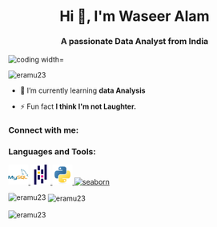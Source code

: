 <h1 align="center">Hi 👋, I'm Waseer Alam</h1>
<h3 align="center">A passionate Data Analyst from India</h3>
<img align="Center" alt="coding width="400" src="https://media1.giphy.com/media/v1.Y2lkPTc5MGI3NjExdXJiNXNlcnpkd3psejh0aWk5ZXhmZXJmZnlncjc3eHRjb2FodWNiNyZlcD12MV9pbnRlcm5hbF9naWZfYnlfaWQmY3Q9Zw/dWesBcTLavkZuG35MI/giphy.gif">


<p align="left"> <img src="https://komarev.com/ghpvc/?username=eramu23&label=Profile%20views&color=0e75b6&style=flat" alt="eramu23" /> </p>

- 🌱 I’m currently learning **data Analysis**

- ⚡ Fun fact **I think I'm not Laughter.**

<h3 align="left">Connect with me:</h3>
<p align="left">
</p>

<h3 align="left">Languages and Tools:</h3>
<p align="left"> <a href="https://www.mysql.com/" target="_blank" rel="noreferrer"> <img src="https://raw.githubusercontent.com/devicons/devicon/master/icons/mysql/mysql-original-wordmark.svg" alt="mysql" width="40" height="40"/> </a> <a href="https://pandas.pydata.org/" target="_blank" rel="noreferrer"> <img src="https://raw.githubusercontent.com/devicons/devicon/2ae2a900d2f041da66e950e4d48052658d850630/icons/pandas/pandas-original.svg" alt="pandas" width="40" height="40"/> </a> <a href="https://www.python.org" target="_blank" rel="noreferrer"> <img src="https://raw.githubusercontent.com/devicons/devicon/master/icons/python/python-original.svg" alt="python" width="40" height="40"/> </a> <a href="https://seaborn.pydata.org/" target="_blank" rel="noreferrer"> <img src="https://seaborn.pydata.org/_images/logo-mark-lightbg.svg" alt="seaborn" width="40" height="40"/> </a> </p>

<p><img align="left" src="https://github-readme-stats.vercel.app/api/top-langs?username=eramu23&show_icons=true&locale=en&layout=compact" alt="eramu23" /></p>

<p>&nbsp;<img align="center" src="https://github-readme-stats.vercel.app/api?username=eramu23&show_icons=true&locale=en" alt="eramu23" /></p>

<p><img align="center" src="https://github-readme-streak-stats.herokuapp.com/?user=eramu23&" alt="eramu23" /></p>
